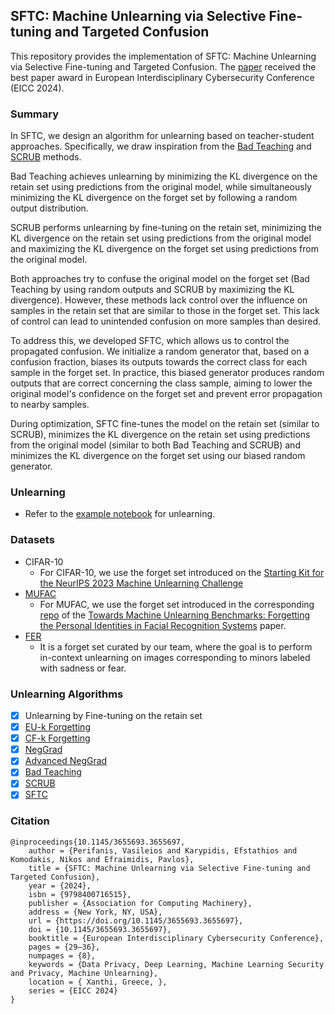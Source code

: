 ## SFTC: Machine Unlearning via Selective Fine-tuning and Targeted Confusion

This repository provides the implementation of SFTC: Machine Unlearning via Selective Fine-tuning and Targeted Confusion. The [paper](https://dl.acm.org/doi/10.1145/3655693.3655697) received the best paper award in European Interdisciplinary Cybersecurity Conference (EICC 2024).

### Summary
In SFTC, we design an algorithm for unlearning based on teacher-student approaches. Specifically, we draw inspiration from the [Bad Teaching](https://ojs.aaai.org/index.php/AAAI/article/view/25879) and [SCRUB](https://arxiv.org/pdf/2302.09880.pdf) methods.

Bad Teaching achieves unlearning by minimizing the KL divergence on the retain set using predictions from the original model, while simultaneously minimizing the KL divergence on the forget set by following a random output distribution.

SCRUB performs unlearning by fine-tuning on the retain set, minimizing the KL divergence on the retain set using predictions from the original model and maximizing the KL divergence on the forget set using predictions from the original model.

Both approaches try to confuse the original model on the forget set (Bad Teaching by using random outputs and SCRUB by maximizing the KL divergence). However, these methods lack control over the influence on samples in the retain set that are similar to those in the forget set. This lack of control can lead to unintended confusion on more samples than desired.

To address this, we developed SFTC, which allows us to control the propagated confusion. We initialize a random generator that, based on a confusion fraction, biases its outputs towards the correct class for each sample in the forget set. In practice, this biased generator produces random outputs that are correct concerning the class sample, aiming to lower the original model's confidence on the forget set and prevent error propagation to nearby samples.

During optimization, SFTC fine-tunes the model on the retain set (similar to SCRUB), minimizes the KL divergence on the retain set using predictions from the original model (similar to both Bad Teaching and SCRUB) and minimizes the KL divergence on the forget set using our biased random generator.

### Unlearning
* Refer to the [example notebook](Example.ipynb) for unlearning.

### Datasets 
* CIFAR-10
  * For CIFAR-10, we use the forget set introduced on the [Starting Kit for the NeurIPS 2023 Machine Unlearning Challenge](https://github.com/unlearning-challenge/starting-kit)
* [MUFAC](https://github.com/ndb796/MachineUnlearning/tree/main)
  * For MUFAC, we use the forget set introduced in the corresponding [repo](https://github.com/ndb796/MachineUnlearning/tree/main) of the [Towards Machine Unlearning Benchmarks: Forgetting the Personal Identities in Facial Recognition Systems](https://arxiv.org/abs/2311.02240) paper.
* [FER](https://www.kaggle.com/c/challenges-in-representation-learning-facial-expression-recognition-challenge)
  * It is a forget set curated by our team, where the goal is to perform in-context unlearning on images corresponding to minors labeled with sadness or fear.

### Unlearning Algorithms

- [X] Unlearning by Fine-tuning on the retain set
- [X] [EU-k Forgetting](https://arxiv.org/abs/2201.06640)
- [X] [CF-k Forgetting](https://arxiv.org/abs/2201.06640)
- [X] [NegGrad](https://arxiv.org/abs/1911.04933)
- [X] [Advanced NegGrad](https://arxiv.org/pdf/2311.02240.pdf)
- [X] [Bad Teaching](https://ojs.aaai.org/index.php/AAAI/article/view/25879)
- [X] [SCRUB](https://arxiv.org/pdf/2302.09880.pdf)
- [X] [SFTC](https://dl.acm.org/doi/10.1145/3655693.3655697)

### Citation
```
@inproceedings{10.1145/3655693.3655697,
    author = {Perifanis, Vasileios and Karypidis, Efstathios and Komodakis, Nikos and Efraimidis, Pavlos},
    title = {SFTC: Machine Unlearning via Selective Fine-tuning and Targeted Confusion},
    year = {2024},
    isbn = {9798400716515},
    publisher = {Association for Computing Machinery},
    address = {New York, NY, USA},
    url = {https://doi.org/10.1145/3655693.3655697},
    doi = {10.1145/3655693.3655697},
    booktitle = {European Interdisciplinary Cybersecurity Conference},
    pages = {29–36},
    numpages = {8},
    keywords = {Data Privacy, Deep Learning, Machine Learning Security and Privacy, Machine Unlearning},
    location = { Xanthi, Greece, },
    series = {EICC 2024}
}
```
